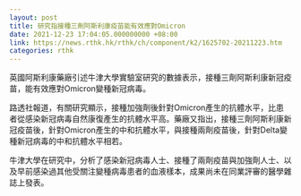 ```yaml
---
layout: post
title: 研究指接種三劑阿斯利康疫苗能有效應對Omicron
date: 2021-12-23 17:04:05.000000000 +08:00
link: https://news.rthk.hk/rthk/ch/component/k2/1625702-20211223.htm
categories: rthk
---
```


英國阿斯利康藥廠引述牛津大學實驗室研究的數據表示，接種三劑阿斯利康新冠疫苗，能有效應對Omicron變種新冠病毒。

路透社報道，有關研究顯示，接種加強劑後針對Omicron產生的抗體水平，比患者從感染新冠病毒自然康復產生的抗體水平高。藥廠又指出，接種三劑阿斯利康新冠疫苗後，針對Omicron產生的中和抗體水平，與接種兩劑疫苗後，針對Delta變種新冠病毒的中和抗體水平相若。

牛津大學在研究中，分析了感染新冠病毒人士、接種了兩劑疫苗與加強劑人士、以及早前感染過其他受關注變種病毒患者的血液樣本，成果尚未在同業評審的醫學雜誌上發表。
